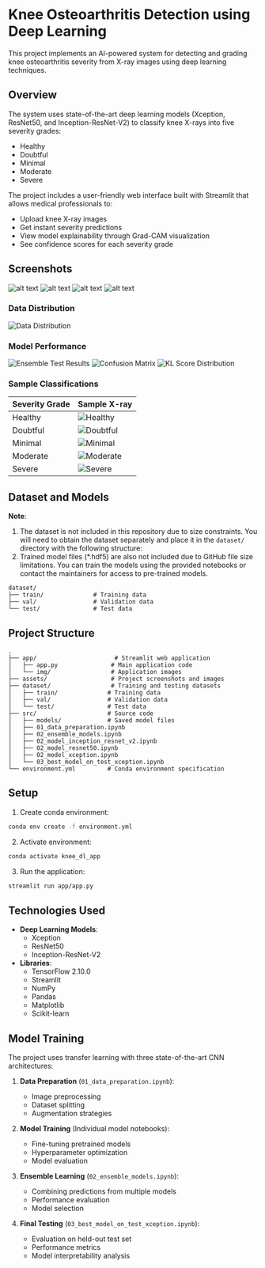 # Knee Osteoarthritis Detection using Deep Learning

This project implements an AI-powered system for detecting and grading knee osteoarthritis severity from X-ray images using deep learning techniques.

## Overview

The system uses state-of-the-art deep learning models (Xception, ResNet50, and Inception-ResNet-V2) to classify knee X-rays into five severity grades:
- Healthy
- Doubtful
- Minimal
- Moderate  
- Severe

The project includes a user-friendly web interface built with Streamlit that allows medical professionals to:
- Upload knee X-ray images
- Get instant severity predictions
- View model explainability through Grad-CAM visualization
- See confidence scores for each severity grade

## Screenshots
![alt text](<Screenshot from 2025-03-19 12-50-35.png>)
![alt text](<Screenshot from 2025-03-19 12-50-51.png>)
![alt text](<Screenshot from 2025-03-19 12-50-56.png>)
![alt text](<Screenshot from 2025-03-19 12-51-08.png>)
### Data Distribution
![Data Distribution](assets/data.png)

### Model Performance
![Ensemble Test Results](assets/ensemble_test.png)
![Confusion Matrix](assets/confusion_matrix_3_models.png)
![KL Score Distribution](assets/kl-score.png)

### Sample Classifications
| Severity Grade | Sample X-ray |
|---------------|-------------|
| Healthy | ![Healthy](assets/Healthy.png) |
| Doubtful | ![Doubtful](assets/Doubtful.png) |
| Minimal | ![Minimal](assets/Minimal.png) |
| Moderate | ![Moderate](assets/Moderate.png) |
| Severe | ![Severe](assets/Severe.png) |

## Dataset and Models

**Note**: 
1. The dataset is not included in this repository due to size constraints. You will need to obtain the dataset separately and place it in the `dataset/` directory with the following structure:
2. Trained model files (*.hdf5) are also not included due to GitHub file size limitations. You can train the models using the provided notebooks or contact the maintainers for access to pre-trained models.
```
dataset/
├── train/              # Training data
├── val/                # Validation data
└── test/               # Test data
```

## Project Structure

```
.
├── app/                      # Streamlit web application
│   ├── app.py               # Main application code
│   └── img/                 # Application images
├── assets/                  # Project screenshots and images
├── dataset/                 # Training and testing datasets
│   ├── train/              # Training data
│   ├── val/                # Validation data
│   └── test/               # Test data
├── src/                    # Source code
│   ├── models/             # Saved model files
│   ├── 01_data_preparation.ipynb
│   ├── 02_ensemble_models.ipynb
│   ├── 02_model_inception_resnet_v2.ipynb
│   ├── 02_model_resnet50.ipynb
│   ├── 02_model_xception.ipynb
│   └── 03_best_model_on_test_xception.ipynb
└── environment.yml         # Conda environment specification
```

## Setup

1. Create conda environment:
```bash
conda env create -f environment.yml
```

2. Activate environment:
```bash
conda activate knee_dl_app
```

3. Run the application:
```bash
streamlit run app/app.py
```

## Technologies Used

- **Deep Learning Models**: 
  - Xception
  - ResNet50
  - Inception-ResNet-V2
- **Libraries**:
  - TensorFlow 2.10.0
  - Streamlit
  - NumPy
  - Pandas
  - Matplotlib
  - Scikit-learn

## Model Training

The project uses transfer learning with three state-of-the-art CNN architectures:

1. **Data Preparation** (`01_data_preparation.ipynb`):
   - Image preprocessing
   - Dataset splitting
   - Augmentation strategies

2. **Model Training** (Individual model notebooks):
   - Fine-tuning pretrained models
   - Hyperparameter optimization
   - Model evaluation

3. **Ensemble Learning** (`02_ensemble_models.ipynb`):
   - Combining predictions from multiple models
   - Performance evaluation
   - Model selection

4. **Final Testing** (`03_best_model_on_test_xception.ipynb`):
   - Evaluation on held-out test set
   - Performance metrics
   - Model interpretability analysis
